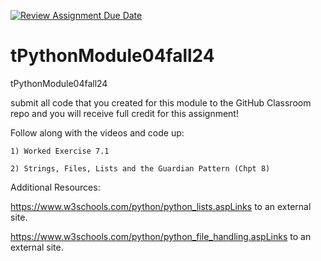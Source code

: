 [![Review Assignment Due Date](https://classroom.github.com/assets/deadline-readme-button-22041afd0340ce965d47ae6ef1cefeee28c7c493a6346c4f15d667ab976d596c.svg)](https://classroom.github.com/a/TggusfOr)
# tPythonModule04fall24
tPythonModule04fall24

submit all code that you created for this module to the GitHub Classroom repo and you will receive full credit for this assignment!

Follow along with the videos and code up:

    1) Worked Exercise 7.1

    2) Strings, Files, Lists and the Guardian Pattern (Chpt 8)

Additional Resources:

https://www.w3schools.com/python/python_lists.aspLinks to an external site. 

https://www.w3schools.com/python/python_file_handling.aspLinks to an external site. 
